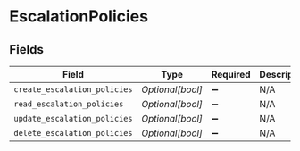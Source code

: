 # EscalationPolicies


## Fields

| Field                        | Type                         | Required                     | Description                  |
| ---------------------------- | ---------------------------- | ---------------------------- | ---------------------------- |
| `create_escalation_policies` | *Optional[bool]*             | :heavy_minus_sign:           | N/A                          |
| `read_escalation_policies`   | *Optional[bool]*             | :heavy_minus_sign:           | N/A                          |
| `update_escalation_policies` | *Optional[bool]*             | :heavy_minus_sign:           | N/A                          |
| `delete_escalation_policies` | *Optional[bool]*             | :heavy_minus_sign:           | N/A                          |